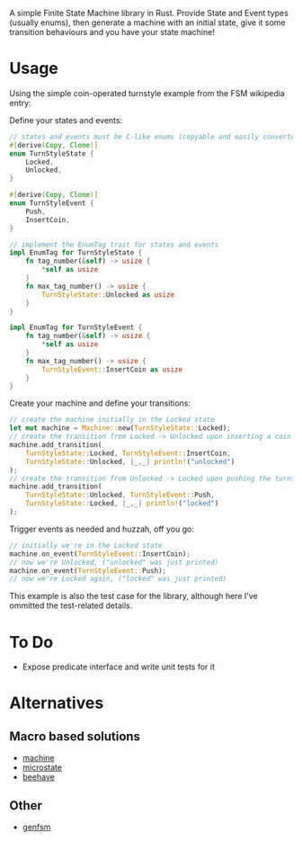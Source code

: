 
A simple Finite State Machine library in Rust. Provide State and Event types (usually enums), then generate a machine with an initial state, give it some transition behaviours and you have your state machine!

# Usage #

Using the simple coin-operated turnstyle example from the FSM wikipedia entry:

Define your states and events:
```rust
// states and events must be C-like enums (copyable and easily converted to primitives)
#[derive(Copy, Clone)]
enum TurnStyleState {
	Locked,
	Unlocked,
}

#[derive(Copy, Clone)]
enum TurnStyleEvent {
	Push,
	InsertCoin,
}

// implement the EnumTag trait for states and events
impl EnumTag for TurnStyleState {
	fn tag_number(&self) -> usize {
		*self as usize
	}
	fn max_tag_number() -> usize {
		TurnStyleState::Unlocked as usize
	}
}

impl EnumTag for TurnStyleEvent {
	fn tag_number(&self) -> usize {
		*self as usize
	}
	fn max_tag_number() -> usize {
		TurnStyleEvent::InsertCoin as usize
	}
}
```

Create your machine and define your transitions:
```rust
// create the machine initially in the Locked state
let mut machine = Machine::new(TurnStyleState::Locked);
// create the transition from Locked -> Unlocked upon inserting a coin
machine.add_transition(
	TurnStyleState::Locked, TurnStyleEvent::InsertCoin,
	TurnStyleState::Unlocked, |_,_| println!("unlocked")
);
// create the transition from Unlocked -> Locked upon pushing the turnstyle
machine.add_transition(
	TurnStyleState::Unlocked, TurnStyleEvent::Push,
	TurnStyleState::Locked, |_,_| println!("locked")
);
```

Trigger events as needed and huzzah, off you go:
```rust
// initially we're in the Locked state
machine.on_event(TurnStyleEvent::InsertCoin);
// now we're Unlocked, ("unlocked" was just printed)
machine.on_event(TurnStyleEvent::Push);
// now we're Locked again, ("locked" was just printed)
```

This example is also the test case for the library, although here I've ommitted the test-related details.

# To Do #

- Expose predicate interface and write unit tests for it

# Alternatives #

## Macro based solutions ##
- [machine](https://crates.io/crates/machine)
- [microstate](https://crates.io/crates/microstate)
- [beehave](https://crates.io/crates/beehave)

## Other ##
- [genfsm](https://crates.io/crates/genfsm)


